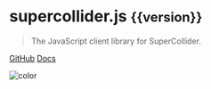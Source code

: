 
<!-- _coverpage.md -->

<!-- ![logo](_media/icon.svg) -->

# supercollider.js <small>{{version}}</small>

> The JavaScript client library for SuperCollider.

[GitHub](https://github.com/crucialfelix/supercolliderjs/)
[Docs](#supercolliderjs)

<!-- background color -->

![color](#202020)

